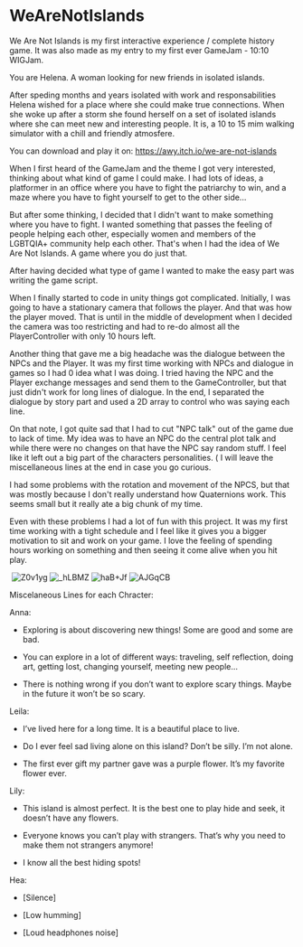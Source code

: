 # WeAreNotIslands

We Are Not Islands is my first interactive experience / complete history game. It was also made as my entry to my first ever GameJam - 10:10 WIGJam. ​

You are Helena. A woman looking for new friends in isolated islands.

After speding months and years isolated with work and responsabilities Helena wished for a place where she could make true connections.  When she woke up after a storm she found herself on a set of isolated islands where she can meet new and interesting people. It is, a 10 to 15 mim walking simulator with a chill and friendly  atmosfere.

You can download and play it on: https://awy.itch.io/we-are-not-islands

When I first heard of the GameJam and the theme I got very interested, thinking about what kind of game I could make. I had lots of ideas, a platformer in an office where you have to fight the patriarchy to win, and a maze where you have to fight yourself to get to the other side...

​But after some thinking, I decided that I didn't want to make something where you have to fight. I wanted something that passes the feeling of people helping each other, especially women and members of the LGBTQIA+ community help each other. That's when I had the idea of We Are Not Islands. A game where you do just that.

After having decided what type of game I wanted to make the easy part was writing the game script.

When I finally started to code in unity things got complicated. Initially, I was going to have a stationary camera that follows the player. And that was how the player moved. That is until in the middle of development when I decided the camera was too restricting and had to re-do almost all the PlayerController with only 10 hours left.

Another thing that gave me a big headache was the dialogue between the NPCs and the Player. It was my first time working with NPCs and dialogue in games so I had 0 idea what I was doing. I tried having the NPC and the Player exchange messages and send them to the GameController, but that just didn't work for long lines of dialogue. In the end, I separated the dialogue by story part and used a 2D array to control who was saying each line.

On that note, I got quite sad that I had to cut "NPC talk" out of the game due to lack of time. My idea was to have an NPC do the central plot talk and while there were no changes on that have the NPC say random stuff. I feel like it left out a big part of the characters personalities. ( I will leave the miscellaneous lines at the end in case you go curious.

I had some problems with the rotation and movement of the NPCS, but that was mostly because I don't really understand how Quaternions work. This seems small but it really ate a big chunk of my time.

Even with these problems I had a lot of fun with this project. It was my first time working with a tight schedule and I feel like it gives you a bigger motivation to sit and work on your game. I love the feeling of spending hours working on something and then seeing it come alive when you hit play.

​
![Z0v1yg](https://user-images.githubusercontent.com/67238559/224705998-28042f57-9f9b-4578-acd5-0dea71f68e7b.png)
![_hLBMZ](https://user-images.githubusercontent.com/67238559/224706001-d785ebcf-b802-46d7-a315-3991f7485808.png)
![haB+Jf](https://user-images.githubusercontent.com/67238559/224706005-51d00d75-0246-4d7d-b80b-cd840745e213.png)
![AJGqCB](https://user-images.githubusercontent.com/67238559/224706006-de4eea60-185c-4b2b-b40e-0f6e5be4db1a.png)


Miscelaneous Lines for each Chracter:

Anna:

 - Exploring is about discovering new things! Some are good and some are bad.

- You can explore in a lot of different ways: traveling, self reflection, doing art, getting lost, changing yourself, meeting new people…

- There is nothing wrong if you don’t want to explore scary things. Maybe in the future it won’t be so scary.​​

Leila:

- I’ve lived here for a long time. It is a beautiful place to live.

- Do I ever feel sad living alone on this island? Don’t be silly. I’m not alone.

- The first ever gift my partner gave was a purple flower. It’s my favorite flower ever.​​​

Lily:

- This island is almost perfect. It is the best one to play hide and seek,  it doesn’t have any flowers.

- Everyone knows you can’t play with strangers. That’s why you need to make them not strangers anymore!

- I know all the best hiding spots!​

Hea:

- [Silence]

- [Low humming]
- [Loud headphones noise]



